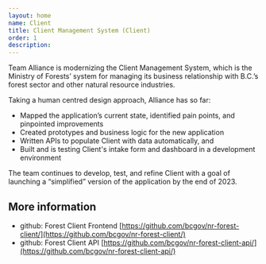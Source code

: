 ```yaml
---
layout: home
name: Client
title: Client Management System (Client) 
order: 1
description: 
---
```


Team Alliance is modernizing the Client Management System, which is the Ministry of Forests’ system for managing its business relationship with B.C.’s forest sector and other natural resource industries.

Taking a human centred design approach, Alliance has so far:

- Mapped the application’s current state, identified pain points, and pinpointed improvements
- Created prototypes and business logic for the new application
- Written APIs to populate Client with data automatically, and 
- Built and is testing Client's intake form and dashboard in a development environment

The team continues to develop, test, and refine Client with a goal of launching a “simplified” version of the application by the end of 2023.

## More information
+ github: Forest Client Frontend [https://github.com/bcgov/nr-forest-client/](https://github.com/bcgov/nr-forest-client/)
+ github: Forest Client API [https://github.com/bcgov/nr-forest-client-api/](https://github.com/bcgov/nr-forest-client-api/)
